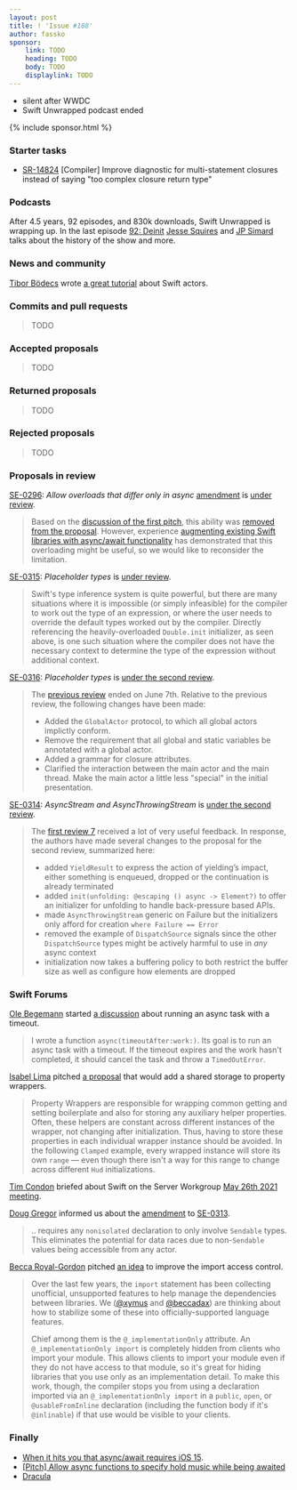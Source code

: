 ```yaml
---
layout: post
title: ! 'Issue #188'
author: fassko
sponsor:
    link: TODO
    heading: TODO
    body: TODO
    displaylink: TODO
---
```


* silent after WWDC
* Swift Unwrapped podcast ended

<!--excerpt-->

{% include sponsor.html %}

### Starter tasks

* [SR-14824](https://bugs.swift.org/browse/SR-14824) [Compiler] Improve diagnostic for multi-statement closures instead of saying "too complex closure return type"

### Podcasts

After 4.5 years, 92 episodes, and 830k downloads, Swift Unwrapped is wrapping up. In the last episode [92: Deinit](https://swiftunwrapped.github.io/episodes/xyd_XEwO/) [Jesse Squires](https://twitter.com/jesse_squires) and [JP Simard](https://twitter.com/simjp) talks about the history of the show and more.

### News and community

[Tibor Bödecs](https://twitter.com/tiborbodecs) wrote [a great tutorial](https://theswiftdev.com/swift-actors-tutorial-a-beginners-guide-to-thread-safe-concurrency/) about Swift actors.

### Commits and pull requests

> TODO

### Accepted proposals

> TODO

### Returned proposals

> TODO

### Rejected proposals

> TODO

### Proposals in review

[SE-0296](https://github.com/apple/swift-evolution/blob/main/proposals/0296-async-await.md): *Allow overloads that differ only in async* [amendment](https://github.com/apple/swift-evolution/pull/1392) is [under review](https://forums.swift.org/t/amendment-se-0296-allow-overloads-that-differ-only-in-async/49808).

> Based on the [discussion of the first pitch](https://forums.swift.org/t/concurrency-asynchronous-functions/41619), this ability was [removed from the proposal](https://github.com/apple/swift-evolution/blob/main/proposals/0296-async-await.md#revision-history). However, experience [augmenting existing Swift libraries with async/await functionality](https://forums.swift.org/t/async-feedback-overloads-that-differ-only-in-async/49573) has demonstrated that this overloading might be useful, so we would like to reconsider the limitation.

[SE-0315](https://github.com/apple/swift-evolution/blob/main/proposals/0315-placeholder-types.md): *Placeholder types* is [under review](https://forums.swift.org/t/se-0315-placeholder-types/49801).

> Swift's type inference system is quite powerful, but there are many situations where it is impossible (or simply infeasible) for the compiler to work out the type of an expression, or where the user needs to override the default types worked out by the compiler. Directly referencing the heavily-overloaded `Double.init` initializer, as seen above, is one such situation where the compiler does not have the necessary context to determine the type of the expression without additional context.

[SE-0316](https://github.com/apple/swift-evolution/blob/main/proposals/0316-global-actors.md): *Placeholder types* is [under the second review](https://forums.swift.org/t/se-0316-second-review-global-actors/49804).

> The [previous review](https://forums.swift.org/t/se-0316-global-actors/48905) ended on June 7th. Relative to the previous review, the following changes have been made:
> 
> * Added the `GlobalActor` protocol, to which all global actors implictly conform.
> * Remove the requirement that all global and static variables be annotated with a global actor.
> * Added a grammar for closure attributes.
> * Clarified the interaction between the main actor and the main thread. Make the main actor a little less "special" in the initial presentation.

[SE-0314](https://github.com/apple/swift-evolution/blob/main/proposals/0314-async-stream.md): *AsyncStream and AsyncThrowingStream* is [under the second review](https://forums.swift.org/t/se-0314-second-review-asyncstream-and-asyncthrowingstream/49803).

> The [first review 7](https://forums.swift.org/t/se-0314-asyncstream-and-asyncthrowingstream/48198/33) received a lot of very useful feedback. In response, the authors have made several changes to the proposal for the second review, summarized here:
> 
> * added `YieldResult` to express the action of yielding’s impact, either something is enqueued, dropped or the continuation is already terminated
> * added `init(unfolding: @escaping () async -> Element?)` to offer an initializer for unfolding to handle back-pressure based APIs.
> * made `AsyncThrowingStream` generic on Failure but the initializers only afford for creation `where Failure == Error`
> * removed the example of `DispatchSource` signals since the other `DispatchSource` types might be actively harmful to use in _any_ async context
> * initialization now takes a buffering policy to both restrict the buffer size as well as configure how elements are dropped

### Swift Forums

[Ole Begemann](https://twitter.com/olebegemann) started [a discussion](https://forums.swift.org/t/running-an-async-task-with-a-timeout/49733) about running an async task with a timeout.

> I wrote a function `async(timeoutAfter:work:)`. Its goal is to run an async task with a timeout. If the timeout expires and the work hasn't completed, it should cancel the task and throw a `TimedOutError`.

[Isabel Lima](https://forums.swift.org/u/iillx) pitched [a proposal](https://forums.swift.org/t/add-shared-storage-to-property-wrappers/49898) that would add a shared storage to property wrappers.

> Property Wrappers are responsible for wrapping common getting and setting boilerplate and also for storing any auxiliary helper properties. Often, these helpers are constant across different instances of the wrapper, not changing after initialization. Thus, having to store these properties in each individual wrapper instance should be avoided. In the following `Clamped` example, every wrapped instance will store its own `range` — even though there isn't a way for this range to change across different `Hud` initializations.

[Tim Condon](https://twitter.com/0xTim) briefed about Swift on the Server Workgroup [May 26th 2021 meeting](https://forums.swift.org/t/may-26th-2021/49863).

[Doug Gregor](https://twitter.com/dgregor79) informed us about the [amendment](https://github.com/apple/swift-evolution/pull/1397) to [SE-0313](https://github.com/apple/swift-evolution/blob/main/proposals/0313-actor-isolation-control.md).

> .. requires any `nonisolated` declaration to only involve `Sendable` types. This eliminates the potential for data races due to non-`Sendable` values being accessible from any actor.

[Becca Royal-Gordon](https://twitter.com/beccadax) pitched [an idea](https://forums.swift.org/t/pre-pitch-import-access-control-a-modest-proposal/50087) to improve the import access control.

> Over the last few years, the `import` statement has been collecting unofficial, unsupported features to help manage the dependencies between libraries. We ([@xymus](https://forums.swift.org/u/xymus) and [@beccadax](https://forums.swift.org/u/beccadax)) are thinking about how to stabilize some of these into officially-supported language features.
> 
> Chief among them is the `@_implementationOnly` attribute. An `@_implementationOnly import` is completely hidden from clients who import your module. This allows clients to import your module even if they do not have access to that module, so it's great for hiding libraries that you use only as an implementation detail. To make this work, though, the compiler stops you from using a declaration imported via an `@_implementationOnly import` in a `public`, `open`, or `@usableFromInline` declaration (including the function body if it's `@inlinable`) if that use would be visible to your clients.

### Finally

* [When it hits you that async/await requires iOS 15](https://twitter.com/harshil/status/1405376218665406466).
* [[Pitch] Allow async functions to specify hold music while being awaited](https://twitter.com/jckarter/status/1405988641726365697)
* [Dracula](https://twitter.com/jckarter/status/1407095099046039554)